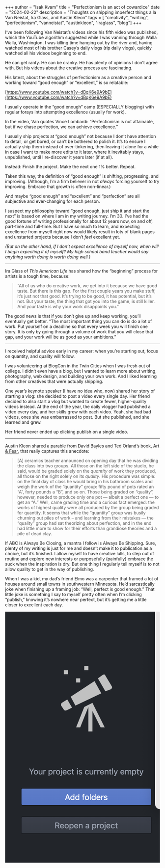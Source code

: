 +++
author = "Isak Kvam"
title = "Perfectionism is an act of cowardice"
date = "2024-02-22"
description = "Thoughts on shipping imperfect things a la Van Neistat, Ira Glass, and Austin Kleon"
tags = [
    "creativity",
    "writing",
    "perfectionism",
	"vanneistat",
	"austinkleon",
	"iraglass",
	"blog"]
+++

I’ve been following Van Neistat’s videos since his fifth video was published, which the YouTube algorithm suggested while I was vanning through Walla Walla, Washington. I was killing time hanging out by the river and, having watched most of his brother Casey’s daily vlogs (rip daily vlogs), quickly watched all his videos beginning to end.

He can get ranty. He can be cranky. He has plenty of opinions I don’t agree with. But his videos about the creative process are fascinating.

His latest, about the struggles of perfectionism as a creative person and working toward “good enough” or “excellent,” is so relatable:

[https://www.youtube.com/watch?v=dBqK6e9A9bE](https://www.youtube.com/watch?v=dBqK6e9A9bE)

I usually operate in the “good enough” camp (ESPECIALLY blogging) with regular forays into attempting excellence (usually for work).

In the video, Van quotes Vince Lombardi: “Perfectionism is not attainable, but if we chase perfection, we can achieve excellence.”

I usually ship projects at “good enough” not because I don’t have attention to detail, or get bored, or can’t be bothered to polish it. It’s to ensure I actually ship them instead of over-tinkering, then leaving it alone for a while in case I want to make more edits to it later, where it inevitably stays, unpublished, until I re-discover it years later (if at all).

Instead: Finish the project. Make the next one 1% better. Repeat.

Taken this way, the definition of “good enough” is shifting, progressing, and improving. (Although, I’m a firm believer in not _always_ forcing yourself to try improving. Embrace that growth is often non-linear.)

And maybe “good enough” and “excellent” and “perfection” are all subjective and ever-changing for each person.

I suspect my philosophy toward “good enough, just ship it and start the next” is based on where I am in my writing journey. I’m 30. I’ve had the good fortune of writing professionally for about 12 years now, on and off, part-time and full-time. But I have so much to learn, and expecting excellence from myself right now would likely result in lots of blank pages and unstarted projects because I don’t _feel_ excellent yet.

_(But on the other hand, if I don’t expect excellence of myself now, when will I begin expecting it of myself? My high school band teacher would say anything worth doing is worth doing well.)_

---

Ira Glass of _This American Life_ has shared how the “beginning” process for artists is a tough time, because:

> “All of us who do creative work, we get into it because we have good taste. But there is this gap. For the first couple years you make stuff, it’s just not that good. It’s trying to be good, it has potential, but it’s not. But your taste, the thing that got you into the game, is still killer. And your taste is why your work disappoints you.”

The good news is that if you don’t give up and keep working, you’ll eventually get better. “The most important thing you can do is do a lot of work. Put yourself on a deadline so that every week you will finish one story. It is only by going through a volume of work that you will close that gap, and your work will be as good as your ambitions.”

---

I received helpful advice early in my career: when you’re starting out, focus on quantity, and quality will follow.

I was volunteering at BlogCon in the Twin Cities when I was fresh out of college. I didn’t even have a blog, but I wanted to learn more about writing, photography, web design, and building your own work. And I liked learning from other creatives that were actually shipping.

One year’s keynote speaker (I have no idea who, now) shared her story of starting a vlog: she decided to post a video every single day. Her friend decided to also start a vlog but wanted to create fewer, higher-quality videos instead. At the end of the year, the daily vlogger had published a video every day, and her skills grew with each video. Yeah, she had bad videos, ones she was embarrassed to post. But she published, and she learned and grew.

Her friend never ended up clicking publish on a single video.

---

Austin Kleon shared a parable from David Bayles and Ted Orland’s book, [Art & Fear](https://www.amazon.com/exec/obidos/ASIN/0961454733/wwwaustinkleo-20/ref=nosim/), that really captures this anecdote:

> [A] ceramics teacher announced on opening day that he was dividing the class into two groups. All those on the left side of the studio, he said, would be graded solely on the _quantity_ of work they produced, all those on the right solely on its _quality_. His procedure was simple: on the final day of class he would bring in his bathroom scales and weigh the work of the “quantity” group: fifty pound of pots rated an “A”, forty pounds a “B”, and so on. Those being graded on “quality”, however, needed to produce only one pot — albeit a perfect one — to get an “A.” Well, came grading time and a curious fact emerged: the works of highest quality were all produced by the group being graded for quantity. It seems that while the “quantity” group was busily churning out piles of work – and learning from their mistakes — the “quality” group had sat theorizing about perfection, and in the end had little more to show for their efforts than grandiose theories and a pile of dead clay.

If ABC is Always Be Closing, a mantra I follow is Always Be Shipping. Sure, plenty of my writing is just for me and doesn’t make it to publication as a choice, but it’s finished. I allow myself to have creative lulls, to step out of routine and explore new interests or purposefully (painfully) embrace the suck when the inspiration is dry. But one thing I regularly tell myself is to not allow quality to get in the way of publishing.

When I was a kid, my dad’s friend Elmo was a carpenter that framed a lot of houses around small towns in southwestern Minnesota. He’d sarcastically joke when finishing up a framing job: “Well, perfect is good enough.” That little joke is something I say to myself pretty often when I’m clicking “publish,” knowing it’s nowhere near perfect, but it’s getting me a little closer to excellent each day.


![](content/blog-images/Pasted%20image%2020251007155253.png)
